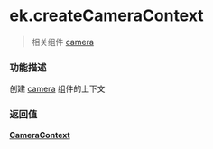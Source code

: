 # ek.createCameraContext

> 相关组件 [camera](../../../component/camera)

### 功能描述

创建 [camera](../../../component/camera) 组件的上下文

### 返回值

**[CameraContext](./CameraContext)**
